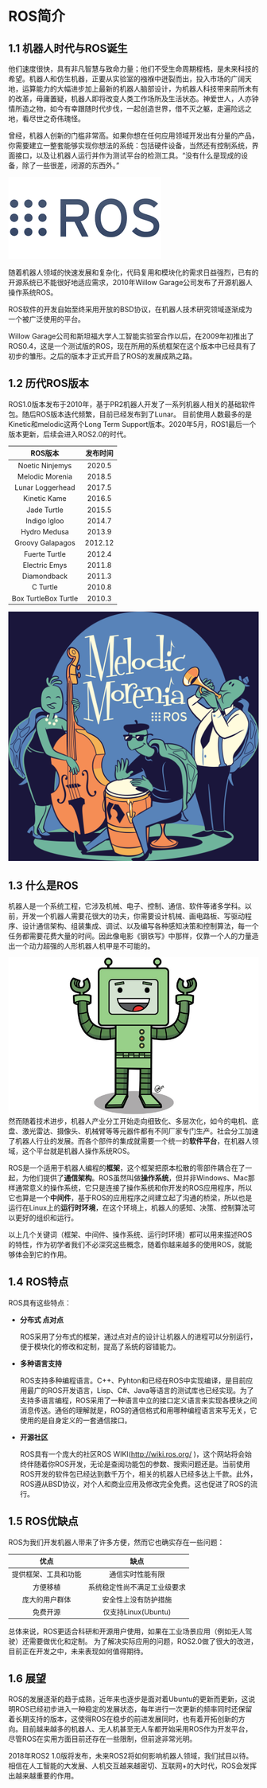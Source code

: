 # ROS简介

## 1.1 机器人时代与ROS诞生

他们速度很快，具有非凡智慧与致命力量；他们不受生命周期桎梏，是未来科技的希望。机器人和仿生机器，正要从实验室的襁褓中迸裂而出，投入市场的广阔天地，运算能力的大幅进步加上最新的机器人脑部设计，为机器人科技带来前所未有的改革，毋庸置疑，机器人即将改变人类工作场所及生活状态。神爱世人，人亦钟情所造之物，如今有幸跟随时代步伐，一起创造世界，借不灭之躯，走遍险远之地，看尽世之奇伟瑰怪。


曾经，机器人创新的门槛非常高。如果你想在任何应用领域开发出有分量的产品，你需要建立一整套能够实现你想法的系统：包括硬件设备，当然还有控制系统，界面接口，以及让机器人运行并作为测试平台的检测工具。“没有什么是现成的设备，除了一些很差，闭源的东西外。”

![机器人操作系统 Robot Operating System](pics/ROS.png)

随着机器人领域的快速发展和复杂化，代码复用和模块化的需求日益强烈，已有的开源系统已不能很好地适应需求，2010年Willow Garage公司发布了开源机器人操作系统ROS。

ROS软件的开发自始至终采用开放的BSD协议，在机器人技术研究领域逐渐成为一个被广泛使用的平台。

  Willow Garage公司和斯坦福大学人工智能实验室合作以后，在2009年初推出了ROS0.4，这是一个测试版的ROS，现在所用的系统框架在这个版本中已经具有了初步的雏形。之后的版本才正式开启了ROS的发展成熟之路。


## 1.2 历代ROS版本

ROS1.0版本发布于2010年，基于PR2机器人开发了一系列机器人相关的基础软件包。随后ROS版本迭代频繁，目前已经发布到了Lunar。 目前使用人数最多的是Kinetic和melodic这两个Long Term Support版本。2020年5月，ROS1最后一个版本更新，后续会进入ROS2.0的时代。

  |    ROS版本    |        发布时间     |
  | :------:    | :------:           |
  |Noetic Ninjemys|2020.5|
  | Melodic Morenia  | 2018.5 |
  | Lunar Loggerhead     |   2017.5 |
  | Kinetic Kame     |   2016.5 |
  | Jade Turtle     |   2015.5 |
  | Indigo lgloo     |   2014.7 |
  | Hydro Medusa    |   2013.9 |
  | Groovy Galapagos     |   2012.12 |
  | Fuerte Turtle     |   2012.4 |
  | Electric Emys     |   2011.8 |
  | Diamondback    |  2011.3  |
  | C Turtle       |  2010.8 |
  | Box TurtleBox Turtle    | 2010.3 |



![](pics/melodic_with_bg.png)

## 1.3  什么是ROS
机器人是一个系统工程，它涉及机械、电子、控制、通信、软件等诸多学科。以前，开发一个机器人需要花很大的功夫，你需要设计机械、画电路板、写驱动程序、设计通信架构、组装集成、调试、以及编写各种感知决策和控制算法，每一个任务都需要花费大量的时间。因此像电影《钢铁写》中那样，仅靠一个人的力量造出一个动力超强的人形机器人机甲是不可能的。

![](pics/happy-bot.jpeg)
然而随着技术进步，机器人产业分工开始走向细致化、多层次化，如今的电机、底盘、激光雷达、摄像头、机械臂等等元器件都有不同厂家专门生产。社会分工加速了机器人行业的发展。而各个部件的集成就需要一个统一的**软件平台**，在机器人领域，这个平台就是机器人操作系统ROS。

ROS是一个适用于机器人编程的**框架**，这个框架把原本松散的零部件耦合在了一起，为他们提供了**通信架构**。ROS虽然叫做**操作系统**，但并非Windows、Mac那样通常意义的操作系统，它只是连接了操作系统和你开发的ROS应用程序，所以它也算是一个**中间件**，基于ROS的应用程序之间建立起了沟通的桥梁，所以也是运行在Linux上的**运行时环境**，在这个环境上，机器人的感知、决策、控制算法可以更好的组织和运行。

以上几个关键词（框架、中间件、操作系统、运行时环境）都可以用来描述ROS的特性，作为初学者我们不必深究这些概念，随着你越来越多的使用ROS，就能够体会到它的作用。

## 1.4 ROS特点

ROS具有这些特点：
* **分布式 点对点**

  ROS采用了分布式的框架，通过点对点的设计让机器人的进程可以分别运行，便于模块化的修改和定制，提高了系统的容错能力。

* **多种语言支持**

  ROS支持多种编程语言。C++、Pyhton和已经在ROS中实现编译，是目前应用最广的ROS开发语言，Lisp、C#、Java等语言的测试库也已经实现。为了支持多语言编程，ROS采用了一种语言中立的接口定义语言来实现各模块之间消息传送。通俗的理解就是，ROS的通信格式和用哪种编程语言来写无关，它使用的是自身定义的一套通信接口。
  
* **开源社区**

  ROS具有一个庞大的社区ROS WIKI(http://wiki.ros.org/ )，这个网站将会始终伴随着你ROS开发，无论是查阅功能包的参数、搜索问题还是。当前使用ROS开发的软件包已经达到数千万个，相关的机器人已经多达上千款。此外，ROS遵从BSD协议，对个人和商业应用及修改完全免费。这也促进了ROS的流行。

## 1.5 ROS优缺点

ROS为我们开发机器人带来了许多方便，然而它也确实存在一些问题：

  |    优点    |        缺点     |
  | :------:    | :------:           |
  | 提供框架、工具和功能     |   通信实时性能有限 |
  | 方便移植    |  系统稳定性尚不满足工业级要求  |
  | 庞大的用户群体       |  安全性上没有防护措施 |
  | 免费开源    |  仅支持Linux(Ubuntu) |

总体来说，ROS更适合科研和开源用户使用，如果在工业场景应用（例如无人驾驶）还需要做优化和定制。 为了解决实际应用的问题，ROS2.0做了很大的改进，目前正在开发之中，未来表现如何值得期待。

## 1.6 展望
ROS的发展逐渐的趋于成熟，近年来也逐步是面对着Ubuntu的更新而更新，这说明ROS已经初步进入一种稳定的发展状态，每年进行一次更新的频率同时还保留着长期支持的版本，这使得ROS在稳步的前进发展同时，也有着开拓创新的方向。目前越来越多的机器人、无人机甚至无人车都开始采用ROS作为开发平台，尽管ROS在实用方面目前还存在一些限制，但前途非常光明。

2018年ROS2 1.0版将发布，未来ROS2将如何影响机器人领域，我们拭目以待。相信在人工智能的大发展、人机交互越来越密切、互联网+的大时代，ROS会发挥出越来越重要的作用。
